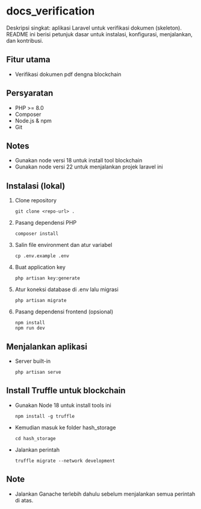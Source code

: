 # docs_verification

Deskripsi singkat: aplikasi Laravel untuk verifikasi dokumen (skeleton). README ini berisi petunjuk dasar untuk instalasi, konfigurasi, menjalankan, dan kontribusi.

## Fitur utama
- Verifikasi dokumen pdf dengna blockchain

## Persyaratan
- PHP >= 8.0
- Composer
- Node.js & npm
- Git

## Notes
- Gunakan node versi 18 untuk install tool blockchain
- Gunakan node versi 22 untuk menjalankan projek laravel ini

## Instalasi (lokal)
1. Clone repository
    ```
    git clone <repo-url> .
    ```
2. Pasang dependensi PHP
    ```
    composer install
    ```
3. Salin file environment dan atur variabel
    ```
    cp .env.example .env
    ```
4. Buat application key
    ```
    php artisan key:generate
    ```
5. Atur koneksi database di .env lalu migrasi
    ```
    php artisan migrate
    ```

6. Pasang dependensi frontend (opsional)
    ```
    npm install
    npm run dev
    ```

## Menjalankan aplikasi
- Server built-in
  ```
  php artisan serve
  ```

## Install Truffle untuk blockchain
- Gunakan Node 18 untuk install tools ini
  ```
  npm install -g truffle
  ```

- Kemudian masuk ke folder hash_storage
  ```
  cd hash_storage
  ```

- Jalankan perintah
  ```
  truffle migrate --network development
  ```

## Note
- Jalankan Ganache terlebih dahulu sebelum menjalankan semua perintah di atas.
